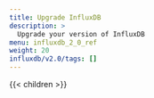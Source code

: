 ```yaml
---
title: Upgrade InfluxDB
description: >
  Upgrade your version of InfluxDB
menu: influxdb_2_0_ref
weight: 20
influxdb/v2.0/tags: []
---
```


{{< children >}}
